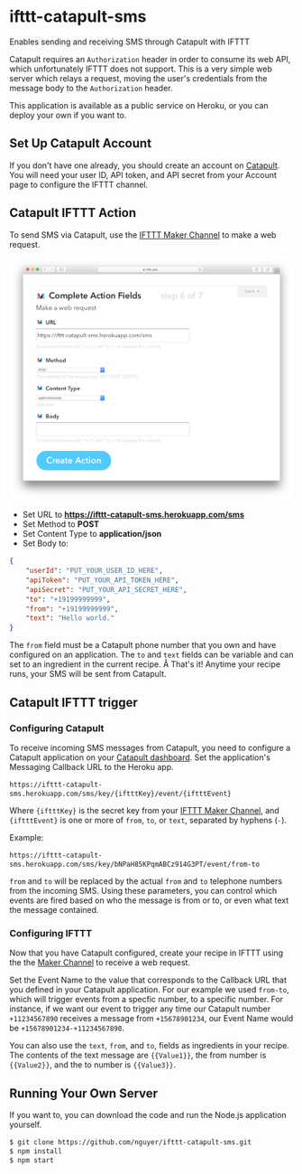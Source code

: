 ifttt-catapult-sms
====================
Enables sending and receiving SMS through Catapult with IFTTT

Catapult requires an `Authorization` header in order to consume its web API, which unfortunately IFTTT does not support. This is a very simple web server which relays a request, moving the user's credentials from the message body to the `Authorization` header.

This application is available as a public service on Heroku, or you can deploy your own if you want to.

Set Up Catapult Account
--------------------
If you don't have one already, you should create an account on [Catapult](https://catapult.inetwork.com). You will need your user ID, API token, and API secret from your Account page to configure the IFTTT channel.

Catapult IFTTT Action
--------------------
To send SMS via Catapult, use the [IFTTT Maker Channel](https://ifttt.com/maker) to make a web request.

![IFTTT Maker Channel](https://raw.githubusercontent.com/nguyer/ifttt-catapult-sms/master/img/ifttt_r.png)

 - Set URL to **https://ifttt-catapult-sms.herokuapp.com/sms**
 - Set Method to **POST**
 - Set Content Type to **application/json**
 - Set Body to:

```json
{
	"userId": "PUT_YOUR_USER_ID_HERE",
	"apiToken": "PUT_YOUR_API_TOKEN_HERE",
	"apiSecret": "PUT_YOUR_API_SECRET_HERE",
	"to": "+19199999999",
	"from": "+19199999999",
	"text": "Hello world."
}
```

The `from` field must be a Catapult phone number that you own and have configured on an application. The `to` and `text` fields can be variable and can set to an ingredient in the current recipe.
Â
That's it! Anytime your recipe runs, your SMS will be sent from Catapult.

Catapult IFTTT trigger
--------------------

### Configuring Catapult

To receive incoming SMS messages from Catapult, you need to configure a Catapult application on your [Catapult dashboard](https://catapult.inetwork.com). Set the application's Messaging Callback URL to the Heroku app.

	https://ifttt-catapult-sms.herokuapp.com/sms/key/{iftttKey}/event/{iftttEvent}

Where `{iftttKey}` is the secret key from your [IFTTT Maker Channel](https://ifttt.com/maker), and `{iftttEvent}` is one or more of `from`, `to`, or `text`, separated by hyphens (`-`).

Example:

	https://ifttt-catapult-sms.herokuapp.com/sms/key/bNPaH85KPqmABCz914G3PT/event/from-to


`from` and `to` will be replaced by the actual `from` and `to` telephone numbers from the incoming SMS. Using these parameters, you can control which events are fired based on who the message is from or to, or even what text the message contained.

### Configuring IFTTT

Now that you have Catapult configured, create your recipe in IFTTT using the the [Maker Channel](https://ifttt.com/maker) to receive a web request.

Set the Event Name to the value that corresponds to the Callback URL that you defined in your Catapult application. For our example we used `from-to`, which will trigger events from a specfic number, to a specific number. For instance, if we want our event to trigger any time our Catapult number `+11234567890` receives a message from `+15678901234`, our Event Name would be `+15678901234-+11234567890`.

You can also use the `text`, `from`, and `to`, fields as ingredients in your recipe. The contents of the text message are `{{Value1}}`, the from number is `{{Value2}}`, and the to number is `{{Value3}}`.

Running Your Own Server
--------------------
If you want to, you can download the code and run the Node.js application yourself.

	$ git clone https://github.com/nguyer/ifttt-catapult-sms.git
	$ npm install
	$ npm start
